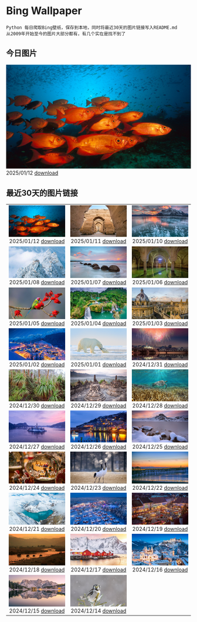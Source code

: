 # Bing Wallpaper

```
Python 每日爬取Bing壁纸，保存到本地，同时将最近30天的图片链接写入README.md
从2009年开始至今的图片大部分都有，有几个实在是找不到了
```



## 今日图片


![](./images/2025/01/12/CrescentTail_ZH-CN8283248964_1920x1080_2025-01-12.jpg)2025/01/12 [download](./images/2025/01/12/CrescentTail_ZH-CN8283248964_1920x1080_2025-01-12.jpg)

## 最近30天的图片链接


|      |      |      |
| :----: | :----: | :----: |
|![](./images/2025/01/12/CrescentTail_ZH-CN8283248964_1920x1080_2025-01-12.jpg)2025/01/12 [download](./images/2025/01/12/CrescentTail_ZH-CN8283248964_1920x1080_2025-01-12.jpg)|![](./images/2025/01/11/MeknesMorocco_ZH-CN7953910585_1920x1080_2025-01-11.jpg)2025/01/11 [download](./images/2025/01/11/MeknesMorocco_ZH-CN7953910585_1920x1080_2025-01-11.jpg)|![](./images/2025/01/10/BubbleLake_ZH-CN7146244555_1920x1080_2025-01-10.jpg)2025/01/10 [download](./images/2025/01/10/BubbleLake_ZH-CN7146244555_1920x1080_2025-01-10.jpg)|
|![](./images/2025/01/08/GreatWallStairs_ZH-CN4045949792_1920x1080_2025-01-08.jpg)2025/01/08 [download](./images/2025/01/08/GreatWallStairs_ZH-CN4045949792_1920x1080_2025-01-08.jpg)|![](./images/2025/01/07/BouldersNZ_ZH-CN6750253580_1920x1080_2025-01-07.jpg)2025/01/07 [download](./images/2025/01/07/BouldersNZ_ZH-CN6750253580_1920x1080_2025-01-07.jpg)|![](./images/2025/01/06/RavennaBasilica_ZH-CN1406474730_1920x1080_2025-01-06.jpg)2025/01/06 [download](./images/2025/01/06/RavennaBasilica_ZH-CN1406474730_1920x1080_2025-01-06.jpg)|
|![](./images/2025/01/05/PlumParakeet_ZH-CN0311942558_1920x1080_2025-01-05.jpg)2025/01/05 [download](./images/2025/01/05/PlumParakeet_ZH-CN0311942558_1920x1080_2025-01-05.jpg)|![](./images/2025/01/04/VietnamFalls_ZH-CN9659529108_1920x1080_2025-01-04.jpg)2025/01/04 [download](./images/2025/01/04/VietnamFalls_ZH-CN9659529108_1920x1080_2025-01-04.jpg)|![](./images/2025/01/03/TolkienOxford_ZH-CN6331694590_1920x1080_2025-01-03.jpg)2025/01/03 [download](./images/2025/01/03/TolkienOxford_ZH-CN6331694590_1920x1080_2025-01-03.jpg)|
|![](./images/2025/01/02/ArdezSwitzerland_ZH-CN5605305240_1920x1080_2025-01-02.jpg)2025/01/02 [download](./images/2025/01/02/ArdezSwitzerland_ZH-CN5605305240_1920x1080_2025-01-02.jpg)|![](./images/2025/01/01/PolarBearSwim_ZH-CN1000349057_1920x1080_2025-01-01.jpg)2025/01/01 [download](./images/2025/01/01/PolarBearSwim_ZH-CN1000349057_1920x1080_2025-01-01.jpg)|![](./images/2024/12/31/CANYE24_ZH-CN3884754296_1920x1080_2024-12-31.jpg)2024/12/31 [download](./images/2024/12/31/CANYE24_ZH-CN3884754296_1920x1080_2024-12-31.jpg)|
|![](./images/2024/12/30/MountFieldNP_ZH-CN6004420782_1920x1080_2024-12-30.jpg)2024/12/30 [download](./images/2024/12/30/MountFieldNP_ZH-CN6004420782_1920x1080_2024-12-30.jpg)|![](./images/2024/12/29/BorobudurBells_ZH-CN5291511365_1920x1080_2024-12-29.jpg)2024/12/29 [download](./images/2024/12/29/BorobudurBells_ZH-CN5291511365_1920x1080_2024-12-29.jpg)|![](./images/2024/12/28/CoralTurtle_ZH-CN4771437860_1920x1080_2024-12-28.jpg)2024/12/28 [download](./images/2024/12/28/CoralTurtle_ZH-CN4771437860_1920x1080_2024-12-28.jpg)|
|![](./images/2024/12/27/LakeBledSnow_ZH-CN4118056813_1920x1080_2024-12-27.jpg)2024/12/27 [download](./images/2024/12/27/LakeBledSnow_ZH-CN4118056813_1920x1080_2024-12-27.jpg)|![](./images/2024/12/26/MouseholeXmas_ZH-CN3079184443_1920x1080_2024-12-26.jpg)2024/12/26 [download](./images/2024/12/26/MouseholeXmas_ZH-CN3079184443_1920x1080_2024-12-26.jpg)|![](./images/2024/12/25/CovadongaWinter_ZH-CN2873340163_1920x1080_2024-12-25.jpg)2024/12/25 [download](./images/2024/12/25/CovadongaWinter_ZH-CN2873340163_1920x1080_2024-12-25.jpg)|
|![](./images/2024/12/24/SantaSnowglobe_ZH-CN2671421527_1920x1080_2024-12-24.jpg)2024/12/24 [download](./images/2024/12/24/SantaSnowglobe_ZH-CN2671421527_1920x1080_2024-12-24.jpg)|![](./images/2024/12/23/FestivusCranes_ZH-CN2464862059_1920x1080_2024-12-23.jpg)2024/12/23 [download](./images/2024/12/23/FestivusCranes_ZH-CN2464862059_1920x1080_2024-12-23.jpg)|![](./images/2024/12/22/CrystalPier_ZH-CN2256372880_1920x1080_2024-12-22.jpg)2024/12/22 [download](./images/2024/12/22/CrystalPier_ZH-CN2256372880_1920x1080_2024-12-22.jpg)|
|![](./images/2024/12/21/WinterSolstice2024_ZH-CN2045153949_1920x1080_2024-12-21.jpg)2024/12/21 [download](./images/2024/12/21/WinterSolstice2024_ZH-CN2045153949_1920x1080_2024-12-21.jpg)|![](./images/2024/12/20/SantaClausVillage_ZH-CN1839275027_1920x1080_2024-12-20.jpg)2024/12/20 [download](./images/2024/12/20/SantaClausVillage_ZH-CN1839275027_1920x1080_2024-12-20.jpg)|![](./images/2024/12/19/SibiuRomania_ZH-CN1631942857_1920x1080_2024-12-19.jpg)2024/12/19 [download](./images/2024/12/19/SibiuRomania_ZH-CN1631942857_1920x1080_2024-12-19.jpg)|
|![](./images/2024/12/18/MorningElephants_ZH-CN1418579765_1920x1080_2024-12-18.jpg)2024/12/18 [download](./images/2024/12/18/MorningElephants_ZH-CN1418579765_1920x1080_2024-12-18.jpg)|![](./images/2024/12/17/ReinefjordenNorway_ZH-CN1198843758_1920x1080_2024-12-17.jpg)2024/12/17 [download](./images/2024/12/17/ReinefjordenNorway_ZH-CN1198843758_1920x1080_2024-12-17.jpg)|![](./images/2024/12/16/SalzburgSnow_ZH-CN0964131994_1920x1080_2024-12-16.jpg)2024/12/16 [download](./images/2024/12/16/SalzburgSnow_ZH-CN0964131994_1920x1080_2024-12-16.jpg)|
|![](./images/2024/12/15/MisurinaLake_ZH-CN0744434715_1920x1080_2024-12-15.jpg)2024/12/15 [download](./images/2024/12/15/MisurinaLake_ZH-CN0744434715_1920x1080_2024-12-15.jpg)|![](./images/2024/12/14/NorthernHawkOwl_ZH-CN8408027305_1920x1080_2024-12-14.jpg)2024/12/14 [download](./images/2024/12/14/NorthernHawkOwl_ZH-CN8408027305_1920x1080_2024-12-14.jpg)|

